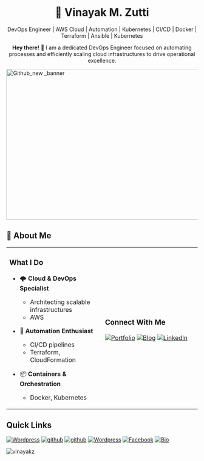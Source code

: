 # <div align="center">🚀 **Vinayak M. Zutti**</div>
<div align="center">
    
DevOps Engineer | AWS Cloud | Automation | Kubernetes | CI/CD | Docker | Terraform | Ansible | Kubernetes 
 <p><strong>Hey there!</strong> 👋 I am a dedicated DevOps Engineer focused on automating processes and efficiently scaling cloud infrastructures to drive operational excellence.</p>
</div>
  
<img width="1584" height="396" alt="Github_new _banner" src="https://github.com/user-attachments/assets/e5278294-ea3c-42ca-8363-f37b0ff3afee" />


<br>

## 💫 About Me

<table>
<tr>
<td width="50%">

### What I Do
- 🌩️ **Cloud & DevOps Specialist**
  - Architecting scalable infrastructures
  - AWS
- 🤖 **Automation Enthusiast**
  - CI/CD pipelines
  - Terraform, CloudFormation

- 📦 **Containers & Orchestration**
    - Docker, Kubernetes

</td>

<td width="50%">

### Connect With Me
[![Portfolio](https://img.shields.io/badge/Portfolio-VinayakZutti-0A0A0A?style=for-the-badge&logo=vercel&logoColor=white)](https://lnk.ink/Vinayakz)
[![Blog](https://img.shields.io/badge/Blog-blog.Vinayakzutti-FFA500?style=for-the-badge&logo=hashnode&logoColor=white)](https://hashnode.com/@vinoo160496)
[![LinkedIn](https://img.shields.io/badge/LinkedIn-Vinayakzutti-0a66c2?style=for-the-badge&logo=linkedin&logoColor=white)](https://www.linkedin.com/in/vinayak-zutti)

</td>
</tr>
</table>

   
   ## Quick Links
   
   <a href="https://vinayakz.wordpress.com/"><img alt="Wordpress" title="Wordpress" src="https://img.shields.io/badge/-wordpress%20Blog-1DA1F2?style=for-the-badge&logo=wordpress&logoColor=white"/></a>
   <a href="https://hub.docker.com/u/vinayakz"><img alt="github" title="Github" src="https://img.shields.io/badge/-docker hub-1DA1F2?style=for-the-badge&logo=docker&logoColor=white"/></a>
   <a href="https://github.com/vinayakz"><img alt="github" title="Github" src="https://img.shields.io/badge/-github-1DA1F2?style=for-the-badge&logo=github&logoColor=white"/></a>
   <a href="https://profiles.wordpress.org/vinayakz/"><img alt="Wordpress" title="Wordpress Profile" src="https://img.shields.io/badge/-wordpress%20Profile-1DA1F2?style=for-the-badge&logo=wordpress&logoColor=white"/></a>
   <a href="https://www.facebook.com/vinoo160496"><img alt="Facebook" title="Facebook" src="https://img.shields.io/badge/-facebook%20-1DA1F2?style=for-the-badge&logo=facebook&logoColor=white"></a>
   <a href="https://gitlab.com/vinoo160496"><img alt="Bio"  title="Bio" src="https://img.shields.io/badge/-gitlab%20-1DA1F2?style=for-the-badge&logo=GitLab&logoColor=orange"></a>

  
   

<img src="https://github-profile-trophy.vercel.app/?username=vinayakz" alt="vinayakz" />

<!---
vinayakz/vinayakz is a ✨ special ✨ repository because its `README.md` (this file) appears on your GitHub profile.
You can click the Preview link to take a look at your changes.
--->
